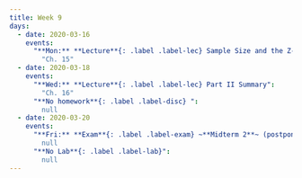 ```yaml
---
title: Week 9
days:
  - date: 2020-03-16
    events:
      "**Mon:** **Lecture**{: .label .label-lec} Sample Size and the Z-test":
        "Ch. 15"
  - date: 2020-03-18
    events:
      "**Wed:** **Lecture**{: .label .label-lec} Part II Summary":
        "Ch. 16"
      "**No homework**{: .label .label-disc} ":
        null
  - date: 2020-03-20
    events:
      "**Fri:** **Exam**{: .label .label-exam} ~**Midterm 2**~ (postponed to 4/1)":
        null
      "**No Lab**{: .label .label-lab}":
        null
---
```

